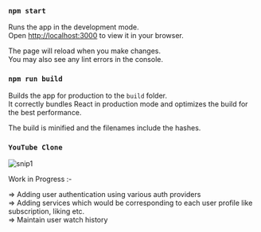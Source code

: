 ### `npm start`

Runs the app in the development mode.\
Open [http://localhost:3000](http://localhost:3000) to view it in your browser.

The page will reload when you make changes.\
You may also see any lint errors in the console.

### `npm run build`

Builds the app for production to the `build` folder.\
It correctly bundles React in production mode and optimizes the build for the best performance.

The build is minified and the filenames include the hashes.

### `YouTube Clone`



![snip1](https://github.com/Anubhav12345678/Youtube_Clone/assets/45006874/cea2a320-c0dc-4fc1-bc58-f6afcb393899)

Work in Progress :-

=> Adding user authentication using various auth providers\
=> Adding services which would be corresponding to each user profile like subscription, liking etc.\
=> Maintain user watch history

